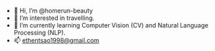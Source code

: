- 👋 Hi, I’m @homerun-beauty
- 👀 I’m interested in travelling.
- 🌱 I’m currently learning Computer Vision (CV) and Natural Language Processing (NLP).
- 📫 ethentsao1998@gmail.com

<!---
homerun-beauty/homerun-beauty is a ✨ special ✨ repository because its `README.md` (this file) appears on your GitHub profile.
You can click the Preview link to take a look at your changes.
--->

